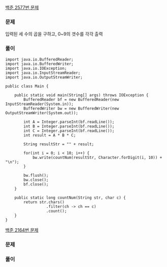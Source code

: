 [백준 2577번 문제](https://www.acmicpc.net/problem/2577)

### 문제
입력된 세 수의 곱을 구하고, 0~9의 갯수를 각각 출력

### 풀이

```
import java.io.BufferedReader;
import java.io.BufferedWriter;
import java.io.IOException;
import java.io.InputStreamReader;
import java.io.OutputStreamWriter;

public class Main {

	public static void main(String[] args) throws IOException {
		BufferedReader bf = new BufferedReader(new InputStreamReader(System.in));
		BufferedWriter bw = new BufferedWriter(new OutputStreamWriter(System.out));
		
		int A = Integer.parseInt(bf.readLine());
		int B = Integer.parseInt(bf.readLine());
		int C = Integer.parseInt(bf.readLine());
		int result = A * B * C;
		
		String resultStr = "" + result;
		
		for(int i = 0; i < 10; i++) {
			bw.write(countNum(resultStr, Character.forDigit(i, 10)) + "\n");
		}
		
		bw.flush();
		bw.close();
		bf.close();
	}

	public static long countNum(String str, char c) {
		return str.chars()
				  .filter(ch -> ch == c)
				  .count();
	}
}
```

[백준 2164번 문제](https://www.acmicpc.net/problem/2164)

### 문제

### 풀이

```

```

